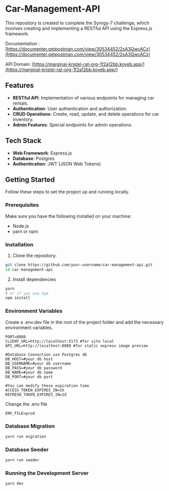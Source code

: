 # Car-Management-API

This repository is created to complete the Synrgy-7 challenge, which involves creating and implementing a RESTful API using the Express.js framework.

Documentation : [https://documenter.getpostman.com/view/30534452/2sA3QwcACz](https://documenter.getpostman.com/view/30534452/2sA3QwcACz)

API Domain: [https://marginal-kristel-rat-org-1f2a12bb.koyeb.app/](https://marginal-kristel-rat-org-1f2a12bb.koyeb.app/)

## Features

- **RESTful API**: Implementation of various endpoints for managing car rentals.
- **Authentication**: User authentication and authorization.
- **CRUD Operations**: Create, read, update, and delete operations for car inventory.
- **Admin Features**: Special endpoints for admin operations.

## Tech Stack

- **Web Framework**: Express.js
- **Database**: Postgres
- **Authentication**: JWT (JSON Web Tokens)

## Getting Started

Follow these steps to set the project up and running locally.

### Prerequisites

Make sure you have the following installed on your machine:

- Node.js
- yarn or npm

### Installation

1. Clone the repository:

```bash
git clone https://github.com/your-username/car-management-api.git
cd car-management-api
```

2. Install dependencies

```bash
yarn
# or if you use npm
npm install
```

### Environment Variables
Create a .env.dev file in the root of the project folder and add the necessary environment variables. 
```
PORT=8080
CLIENT_URL=http://localhost:5173 #for vite local
API_URL=http://localhost:8080 #for static express image preview

#Database Connection use Postgres db
DB_HOST=#your db host
DB_USERNAME=#your db username
DB_PASS=#your db password
DB_NAME=#your db name
DB_PORT=#your db port

#You can modify these expiration time
ACCESS_TOKEN_EXPIRES_IN=1h 
REFRESH_TOKEN_EXPIRES_IN=1d
```
Change the .env file
```
ENV_FILE=prod
```

### Database Migration
```bash
yarn run migration
```

### Database Seeder
```bash
yarn run seeder
```
### Running the Development Server
```bash
yarn dev
```
